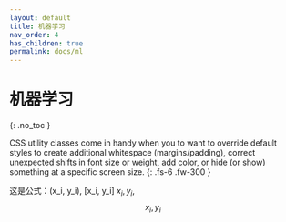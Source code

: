```yaml
---
layout: default
title: 机器学习
nav_order: 4
has_children: true
permalink: docs/ml
---
```


# 机器学习
{: .no_toc }

CSS utility classes come in handy when you to want to override default styles to create additional whitespace (margins/padding), correct unexpected shifts in font size or weight, add color, or hide (or show) something at a specific screen size.
{: .fs-6 .fw-300 }

这是公式：\(x_i, y_i\), \[x_i, y_i\]
$x_i, y_i$, $$x_i, y_i$$
